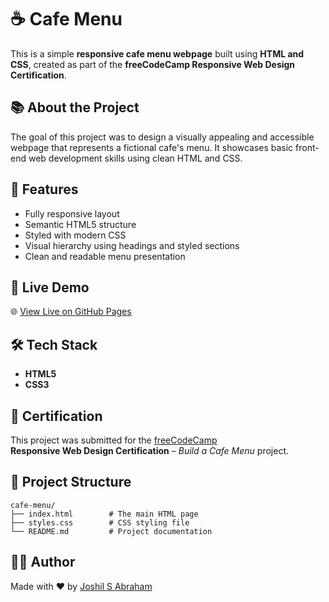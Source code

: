 # ☕ Cafe Menu

This is a simple **responsive cafe menu webpage** built using **HTML and CSS**, created as part of the **freeCodeCamp Responsive Web Design Certification**.

## 📚 About the Project

The goal of this project was to design a visually appealing and accessible webpage that represents a fictional cafe's menu. It showcases basic front-end web development skills using clean HTML and CSS.

## 🎨 Features

- Fully responsive layout
- Semantic HTML5 structure
- Styled with modern CSS
- Visual hierarchy using headings and styled sections
- Clean and readable menu presentation

## 🔗 Live Demo

🌐 [View Live on GitHub Pages](https://joshilsabraham.github.io/cafe-menu/)

## 🛠️ Tech Stack

- **HTML5**
- **CSS3**

## 📖 Certification

This project was submitted for the [freeCodeCamp](https://www.freecodecamp.org/)  
**Responsive Web Design Certification** – *Build a Cafe Menu* project.

## 📁 Project Structure

```
cafe-menu/
├── index.html        # The main HTML page
├── styles.css        # CSS styling file
└── README.md         # Project documentation
```

## 👨‍💻 Author

Made with ❤️ by [Joshil S Abraham](https://github.com/joshilsabraham)
